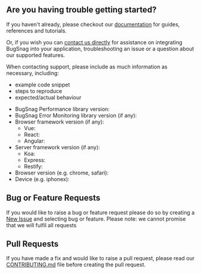 ## Are you having trouble getting started?
If you haven't already, please checkout our [documentation](https://docs.bugsnag.com/performance/browser-js/) for guides, references and tutorials.

Or, if you wish you can [contact us directly](mailto:support@bugsnag.com) for assistance on integrating BugSnag into your application, troubleshooting an issue or a question about our supported features.

When contacting support, please include as much information as necessary, including:

- example code snippet
- steps to reproduce
- expected/actual behaviour 

* BugSnag Performance library version:
* BugSnag Error Monitoring library version (if any):
* Browser framework version (if any):
    * Vue:
    * React:
    * Angular:
* Server framework version (if any):
    * Koa:
    * Express:
    * Restify:
* Browser version (e.g. chrome, safari):
* Device (e.g. iphonex):

## Bug or Feature Requests
If you would like to raise a bug or feature request please do so by creating a [New Issue](https://github.com/bugsnag/bugsnag-js-performance/issues/new/choose) and selecting bug or feature.
Please note: we cannot promise that we will fulfil all requests

## Pull Requests
If you have made a fix and would like to raise a pull request, please read our [CONTRIBUTING.md](../CONTRIBUTING.md) file before creating the pull request.